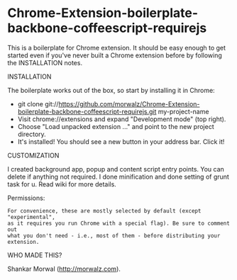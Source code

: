 Chrome-Extension-boilerplate-backbone-coffeescript-requirejs
============================================================

This is a boilerplate for Chrome extension. It
should be easy enough to get started even if you've never built a Chrome
extension before by following the INSTALLATION notes.


INSTALLATION

  The boilerplate works out of the box, so start by installing it in Chrome:

  - git clone git://https://github.com/morwalz/Chrome-Extension-boilerplate-backbone-coffeescript-requirejs.git my-project-name
  - Visit chrome://extensions and expand "Development mode" (top right).
  - Choose "Load unpacked extension ..." and point to the new project directory.
  - It's installed! You should see a new button in your address bar. Click it!

CUSTOMIZATION

  I created background app, popup and content script entry points. You can delete if anything not required. 
  I done minification and done setting of grunt task for u. Read wiki for more details.

  Permissions:
  
    For convenience, these are mostly selected by default (except "experimental",
    as it requires you run Chrome with a special flag). Be sure to comment out
    what you don't need - i.e., most of them - before distributing your extension.


WHO MADE THIS?

  Shankar Morwal (http://morwalz.com).
